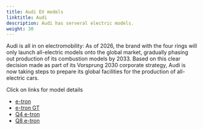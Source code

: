 ```yaml
---
title: Audi EV models
linktitle: Audi
description: Audi has serveral electric models. 
weight: 30
---
```

Audi is all in on electromobility: As of 2026, the brand with the four rings will only launch all-electric models onto the global market, gradually phasing out production of its combustion models by 2033. Based on this clear decision made as part of its Vorsprung 2030 corporate strategy, Audi is now taking steps to prepare its global facilities for the production of all-electric cars. 

Click on links for model details

- [e-tron](e-tron/)
- [e-tron GT](e-tron_gt/)
- [Q4 e-tron](q4_e-tron/)
- [Q8 e-tron](q8_e-tron/)

